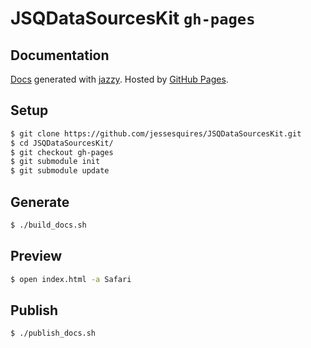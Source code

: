 # JSQDataSourcesKit `gh-pages`

## Documentation

[Docs](http://www.jessesquires.com/JSQDataSourcesKit/) generated with [jazzy](https://github.com/realm/jazzy). Hosted by [GitHub Pages](https://pages.github.com).

## Setup

````bash
$ git clone https://github.com/jessesquires/JSQDataSourcesKit.git
$ cd JSQDataSourcesKit/
$ git checkout gh-pages
$ git submodule init
$ git submodule update
````

## Generate

````bash
$ ./build_docs.sh
````

## Preview

````bash
$ open index.html -a Safari
````

## Publish

````bash
$ ./publish_docs.sh
````
